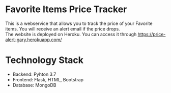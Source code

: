 # Favorite Items Price Tracker
This is a webservice that allows you to track the price of your Favorite items. You will receive an alert email if the price drops.
<br>
The website is deployed on Heroku. You can access it through https://price-alert-gary.herokuapp.com/
# Technology Stack
* Backend: Pyhton 3.7
* Frontend: Flask, HTML, Bootstrap
* Database: MongoDB
